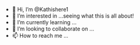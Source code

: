 - 👋 Hi, I’m @Kathishere1
- 👀 I’m interested in ...seeing what this is  all about! 
- 🌱 I’m currently learning ... 
- 💞️ I’m looking to collaborate on ...
- 📫 How to reach me ...

<!---
Kathishere1/Kathishere1 is a ✨ special ✨ repository because its `README.md` (this file) appears on your GitHub profile.
You can click the Preview link to take a look at your changes.
--->
